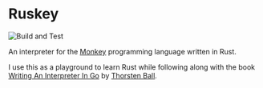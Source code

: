 # Ruskey

![Build and Test](https://github.com/gmyr/ruskey/workflows/Build%20and%20Test/badge.svg?branch=main)

An interpreter for the [Monkey](https://monkeylang.org/) programming language written in Rust.

I use this as a playground to learn Rust while following along with the book [Writing An Interpreter In Go](https://interpreterbook.com/) by [Thorsten Ball](https://thorstenball.com/).
